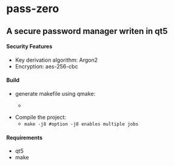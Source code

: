 # pass-zero

## A secure password manager writen in qt5

#### Security Features
- Key derivation algorithm: Argon2
- Encryption: aes-256-cbc

#### Build
- generate makefile using qmake:
  - ```qmake -o Makefile pass-zero.pro
- Compile the project:
  - ```make -j8 #option -j8 enables multiple jobs```

#### Requirements
- qt5
- make

